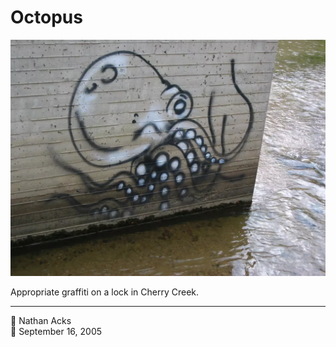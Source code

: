 # Octopus

![Octopus graffiti on the side of a concrete lock near the confluence of Cherry Creek and the Platte River](assets/b6c98ff5d716f4e32ddea567c8442c01.webp)

Appropriate graffiti on a lock in Cherry Creek.

- - - -

<span aria-hidden="true">👤</span> Nathan Acks  
<span aria-hidden="true">📅</span> September 16, 2005
